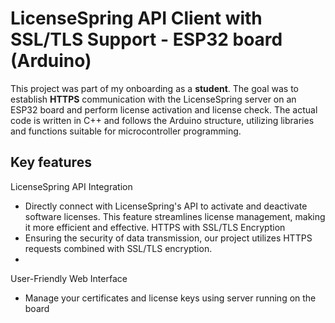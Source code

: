 # LicenseSpring API Client with SSL/TLS Support - ESP32 board (Arduino)

This project was part of my onboarding as a **student**. The goal was to establish **HTTPS** communication with the LicenseSpring server on an ESP32 board and perform license activation and license check. The actual code is written in C++ and follows the Arduino structure, utilizing libraries and functions suitable for microcontroller programming.

## Key features 
LicenseSpring API Integration
* Directly connect with LicenseSpring's API to activate and deactivate software licenses. This feature streamlines license management, making it more efficient and effective.
HTTPS with SSL/TLS Encryption 
* Ensuring the security of data transmission, our project utilizes HTTPS requests combined with SSL/TLS encryption. 
* 
User-Friendly Web Interface
* Manage your certificates and license keys using server running on the board
  
